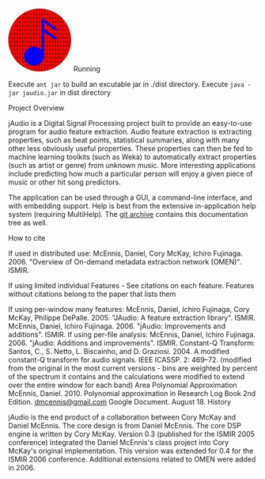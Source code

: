 <img src="jAudioLogo3-128.jpg" height="128" weight="128" alt="Graph-RAT Logo"/>
Running

Execute `ant jar` to build an excutable jar in ./dist directory.
Execute `java -jar jaudio.jar` in dist directory

Project Overview

jAudio is a Digital Signal Processing project built to provide an easy-to-use program for audio feature extraction. Audio feature extraction is extracting properties, such as beat points, statistical summaries, along with many other less obviously useful properties. These properties can then be fed to machine learning toolkits (such as Weka) to automatically extract properties (such as artist or genre) from unknown music. More interesting applications include predicting how much a particular person will enjoy a given piece of music or other hit song predictors.

The application can be used through a GUI, a command-line interface, and with embedding support.  Help is best from the extensive in-application help system (requiring MultiHelp).  The [git archive](https://github.com/dmcennis/jAudioGIT/tree/master/extras/help/en_US) contains this documentation tree as well.

How to cite

If used in distributed use: McEnnis, Daniel, Cory McKay, Ichiro Fujinaga. 2006. "Overview of On-demand metadata extraction network (OMEN)". ISMIR.

If using limited individual Features - See citations on each feature. Features without citations belong to the paper that lists them

If using per-window many features:
McEnnis, Daniel, Ichiro Fujinaga, Cory McKay, Philippe DePalle. 2005. "JAudio: A feature extraction library". ISMIR.
McEnnis, Daniel, Ichiro Fujinaga. 2006. "jAudio: Improvements and additions". ISMIR.
If using per-file analysis: McEnnis, Daniel, Ichiro Fujinaga. 2006. "jAudio: Additions and improvements". ISMIR.
Constant-Q Transform: Santos, C., S. Netto, L. Biscainho, and D. Graziosi. 2004. A modified constant-Q transform for audio signals. IEEE ICASSP. 2: 469–72. (modified from the original in the most current versions - bins are weighted by percent of the spectrum it contains and the calculations were modified to extend over the entire window for each band)
Area Polynomial Approximation McEnnis, Daniel. 2010. Polynomial approximation in Research Log Book 2nd Edition. dmcennis@gmail.com Google Document. August 18.
History

jAudio is the end product of a collaboration between Cory McKay and Daniel McEnnis. The core design is from Daniel McEnnis. The core DSP engine is written by Cory McKay. Version 0.3 (published for the ISMIR 2005 conference) integrated the Daniel McEnnis's class project into Cory McKay's original implementation. This version was extended for 0.4 for the ISMIR 2006 conference. Additional extensions related to OMEN were added in 2006.
